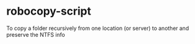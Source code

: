 # robocopy-script

To copy a folder recursively from one location (or server) to another and preserve the NTFS info
